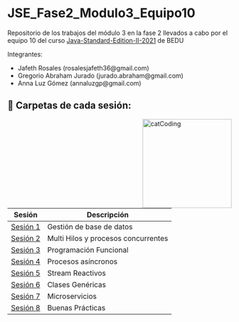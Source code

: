 # JSE_Fase2_Modulo3_Equipo10

Repositorio de los trabajos del módulo 3 en la fase 2 llevados a cabo por el equipo 10 del curso  [Java-Standard-Edition-II-2021](https://github.com/beduExpert/Java-Standard-Edition-II-2021) de BEDU

Integrantes:
<ul>
  <li>Jafeth Rosales           (rosalesjafeth36@gmail.com)</li>
  <li>Gregorio Abraham Jurado  (jurado.abraham@gmail.com) </li>
  <li> Anna Luz Gómez           (annaluzgp@gmail.com)</li>
</ul>


## :bookmark_tabs: Carpetas de cada sesión:

<img align="right" src="https://media.tenor.com/y4Ie8h0H-TwAAAAC/cat-typing.gif" alt="catCoding" width="200"/>


| Sesión                | Descripción                                                       |
|-----------------------|-------------------------------------------------------------------|
| [Sesión 1](./Sesión1) | Gestión de base de datos|
| [Sesión 2](./Sesión2) | Multi Hilos y procesos concurrentes |
| [Sesión 3](./Sesion3) | Programación Funcional |
| [Sesión 4](./Sesion4) | Procesos asíncronos |
| [Sesión 5](./Sesión5) |Stream Reactivos |
| [Sesión 6](./Sesion6) |Clases Genéricas |
| [Sesión 7](./Sesion7) |Microservicios |
| [Sesión 8](./Sesion8) |Buenas Prácticas |
